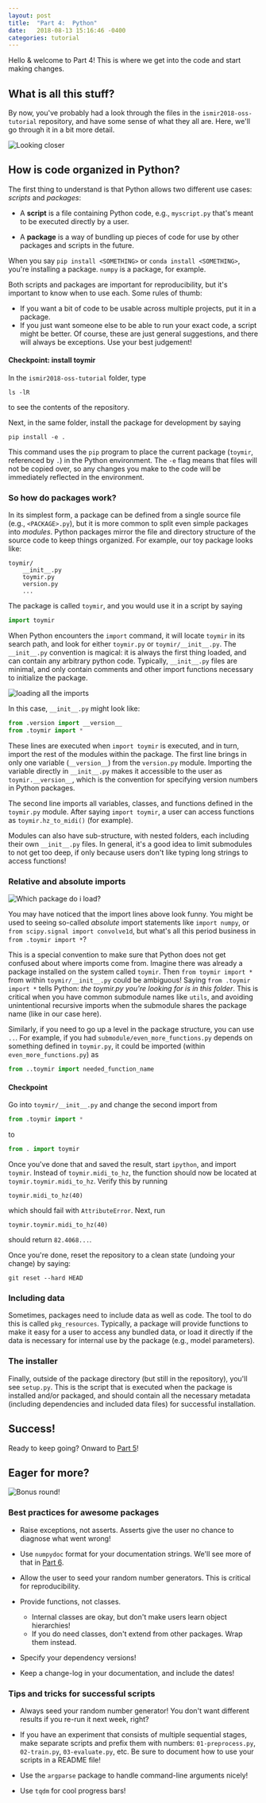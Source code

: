 ```yaml
---
layout: post
title:  "Part 4:  Python"
date:   2018-08-13 15:16:46 -0400
categories: tutorial
---
```

Hello & welcome to Part 4!  This is where we get into the code and start making changes.

## What is all this stuff?

By now, you've probably had a look through the files in the `ismir2018-oss-tutorial` repository,
and have some sense of what they all are.  Here, we'll go through it in a bit more detail.

![Looking closer](https://media.giphy.com/media/s4qX2x5wuO8Ao/giphy.gif)

## How is code organized in Python?

The first thing to understand is that Python allows two different use cases: *scripts* and
*packages*:

- A **script** is a file containing Python code, e.g., `myscript.py` that's meant to be executed directly by a user.

- A **package** is a way of bundling up pieces of code for use by other packages and scripts in the
future.

When you say `pip install <SOMETHING>` or `conda install <SOMETHING>`, you're installing a
package.  `numpy` is a package, for example.


Both scripts and packages are important for reproducibility, but it's important to know when to
use each.  Some rules of thumb:
- If you want a bit of code to be usable across multiple
projects, put it in a package.
- If you just want someone else to be able to run your exact code,
a script might be better.
Of course, these are just general suggestions, and there will always be exceptions.  Use your
best judgement!


#### Checkpoint: install toymir
In the `ismir2018-oss-tutorial` folder, type
```
ls -lR
```
to see the contents of the repository.

Next, in the same folder, install the package for development by saying
```
pip install -e .
```

This command uses the `pip` program to place the current package (`toymir`, referenced by `.`) in the Python environment.
The `-e` flag means that files will not be copied over, so any changes you make to the code will be immediately reflected in the
environment.


### So how do packages work?

In its simplest form, a package can be defined from a single source file (e.g., `<PACKAGE>.py`), but it is more common to split even simple packages into *modules*.
Python packages mirror the file and directory structure of the source code to keep things organized.  For example, our toy package looks like:
```
toymir/
    __init__.py
    toymir.py
    version.py
    ...
```
The package is called `toymir`, and you would use it in a script by saying
```python
import toymir
```
When Python encounters the `import` command, it will locate `toymir` in its search path,
and look for either `toymir.py` or `toymir/__init__.py`.
The `__init__.py` convention is magical: it is always the first thing loaded, and can contain any arbitrary python code.
Typically, `__init__.py` files are minimal, and only contain comments and other import functions
necessary to initialize the package.

![loading all the imports](https://media.giphy.com/media/xUNda4s9GLe2jkE7QI/giphy.gif)

In this case, `__init__.py` might look like:
```python
from .version import __version__
from .toymir import *
```
These lines are executed when `import toymir` is executed, and in turn, import the
rest of the modules within the package.
The first line brings in only one variable (`__version__`) from the `version.py` module.
Importing the variable directly in `__init__.py` makes it accessible to the user as
`toymir.__version__`, which is the convention for specifying version numbers in Python packages.

The second line imports all variables, classes, and functions defined in the `toymir.py` module.
After saying `import toymir`, a user can access functions as `toymir.hz_to_midi()` (for
example).

Modules can also have sub-structure, with nested folders, each including their own `__init__.py`
files.  In general, it's a good idea to limit submodules to not get too deep, if only because users don't like typing long strings to access functions!

### Relative and absolute imports

![Which package do i load?](https://media.giphy.com/media/RjoLWhQBFEcHS/giphy.gif)

You may have noticed that the import lines above look funny.  You might be used to seeing
so-called *absolute* import
statements like `import numpy`, or `from scipy.signal import convolve1d`, but what's all this
period business in `from .toymir import *`?

This is a special convention to make sure that Python does not get confused about where imports
come from.  Imagine there was already a package installed on the system called
`toymir`. Then `from toymir import *` from within `toymir/__init__.py` could be
ambiguous!  Saying `from .toymir import *` tells Python: *the toymir.py you're looking for is in this
folder*.  This is critical when you have common submodule names like `utils`, and avoiding
unintentional recursive imports when the submodule shares the package name (like in our case
here).

Similarly, if you need to go up a level in the package structure, you can use `..`.  For
example, if you had `submodule/even_more_functions.py` depends on something defined in
`toymir.py`, it could be imported (within `even_more_functions.py`) as
```python
from ..toymir import needed_function_name
```

#### Checkpoint

Go into `toymir/__init__.py` and change the second import from
```python
from .toymir import *
```
to
```python
from . import toymir
```

Once you've done that and saved the result, start `ipython`, and import `toymir`.
Instead of `toymir.midi_to_hz`, the function should now be located at `toymir.toymir.midi_to_hz`.
Verify this by running
```
toymir.midi_to_hz(40)
```
which should fail with `AttributeError`.  Next, run
```
toymir.toymir.midi_to_hz(40)
```
should return `82.4068...`.

Once you're done, reset the repository to a clean state (undoing your change) by saying:
```
git reset --hard HEAD
```

### Including data
Sometimes, packages need to include data as well as code.
The tool to do this is called `pkg_resources`.  Typically, a package will provide functions to
make it easy for a user to access any bundled data, or load it directly if the data is necessary
for internal use by the package (e.g., model parameters).


### The installer
Finally, outside of the package directory (but still in the repository), you'll see `setup.py`.
This is the script that is executed when the package is installed and/or packaged, and should
contain all the necessary metadata (including dependencies and included data files) for
successful installation.

## Success!


Ready to keep going?  Onward to [Part 5](part-5)!


## Eager for more?

![Bonus round!](https://media.giphy.com/media/V9egT5cvtvhdu/giphy.gif)

### Best practices for awesome packages

- Raise exceptions, not asserts.  Asserts give the user no chance to diagnose what went wrong!

- Use `numpydoc` format for your documentation strings.  We'll see more of that in [Part 6][tutorial-part-6].

- Allow the user to seed your random number generators.  This is critical for reproducibility.

- Provide functions, not classes.
    - Internal classes are okay, but don't make users learn object hierarchies!
    - If you do need classes, don't extend from other packages.  Wrap them instead.

- Specify your dependency versions!

- Keep a change-log in your documentation, and include the dates!

### Tips and tricks for successful scripts

- Always seed your random number generator!  You don't want different results if you re-run it
  next week, right?

- If you have an experiment that consists of multiple sequential stages, make separate scripts
  and prefix them with numbers: `01-preprocess.py`, `02-train.py`, `03-evaluate.py`, etc.  Be
  sure to document how to use your scripts in a README file!

- Use the `argparse` package to handle command-line arguments nicely!

- Use `tqdm` for cool progress bars!


[tutorial-part-6]: https://bmcfee.github.io/ismir2018-oss-tutorial/tutorial/2018/08/12/part-6.html 

